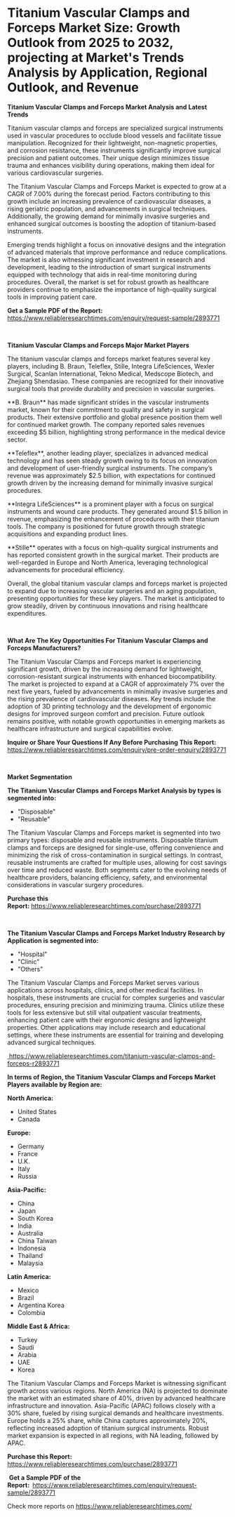 <p><h1>Titanium Vascular Clamps and Forceps Market Size: Growth Outlook from 2025 to 2032, projecting at Market's Trends Analysis by Application, Regional Outlook, and Revenue</h1></p><p><strong>Titanium Vascular Clamps and Forceps Market Analysis and Latest Trends</strong></p>
<p><p>Titanium vascular clamps and forceps are specialized surgical instruments used in vascular procedures to occlude blood vessels and facilitate tissue manipulation. Recognized for their lightweight, non-magnetic properties, and corrosion resistance, these instruments significantly improve surgical precision and patient outcomes. Their unique design minimizes tissue trauma and enhances visibility during operations, making them ideal for various cardiovascular surgeries.</p><p>The Titanium Vascular Clamps and Forceps Market is expected to grow at a CAGR of 7.00% during the forecast period. Factors contributing to this growth include an increasing prevalence of cardiovascular diseases, a rising geriatric population, and advancements in surgical techniques. Additionally, the growing demand for minimally invasive surgeries and enhanced surgical outcomes is boosting the adoption of titanium-based instruments.</p><p>Emerging trends highlight a focus on innovative designs and the integration of advanced materials that improve performance and reduce complications. The market is also witnessing significant investment in research and development, leading to the introduction of smart surgical instruments equipped with technology that aids in real-time monitoring during procedures. Overall, the market is set for robust growth as healthcare providers continue to emphasize the importance of high-quality surgical tools in improving patient care.</p></p>
<p><strong>Get a Sample PDF of the Report:&nbsp;</strong> <a href="https://www.reliableresearchtimes.com/enquiry/request-sample/2893771?utm_campaign=2722&utm_medium=2&utm_source=Github&utm_content=ia&utm_term=15032025&utm_id=titanium-vascular-clamps-and-forceps">https://www.reliableresearchtimes.com/enquiry/request-sample/2893771</a></p>
<p>&nbsp;</p>
<p><strong>Titanium Vascular Clamps and Forceps Major Market Players</strong></p>
<p><p>The titanium vascular clamps and forceps market features several key players, including B. Braun, Teleflex, Stille, Integra LifeSciences, Wexler Surgical, Scanlan International, Tekno Medical, Medscope Biotech, and Zhejiang Shendasiao. These companies are recognized for their innovative surgical tools that provide durability and precision in vascular surgeries.</p><p>**B. Braun** has made significant strides in the vascular instruments market, known for their commitment to quality and safety in surgical products. Their extensive portfolio and global presence position them well for continued market growth. The company reported sales revenues exceeding $5 billion, highlighting strong performance in the medical device sector.</p><p>**Teleflex**, another leading player, specializes in advanced medical technology and has seen steady growth owing to its focus on innovation and development of user-friendly surgical instruments. The company’s revenue was approximately $2.5 billion, with expectations for continued growth driven by the increasing demand for minimally invasive surgical procedures.</p><p>**Integra LifeSciences** is a prominent player with a focus on surgical instruments and wound care products. They generated around $1.5 billion in revenue, emphasizing the enhancement of procedures with their titanium tools. The company is positioned for future growth through strategic acquisitions and expanding product lines.</p><p>**Stille** operates with a focus on high-quality surgical instruments and has reported consistent growth in the surgical market. Their products are well-regarded in Europe and North America, leveraging technological advancements for procedural efficiency.</p><p>Overall, the global titanium vascular clamps and forceps market is projected to expand due to increasing vascular surgeries and an aging population, presenting opportunities for these key players. The market is anticipated to grow steadily, driven by continuous innovations and rising healthcare expenditures.</p></p>
<p>&nbsp;</p>
<p><strong>What Are The Key Opportunities For Titanium Vascular Clamps and Forceps Manufacturers?</strong></p>
<p><p>The Titanium Vascular Clamps and Forceps market is experiencing significant growth, driven by the increasing demand for lightweight, corrosion-resistant surgical instruments with enhanced biocompatibility. The market is projected to expand at a CAGR of approximately 7% over the next five years, fueled by advancements in minimally invasive surgeries and the rising prevalence of cardiovascular diseases. Key trends include the adoption of 3D printing technology and the development of ergonomic designs for improved surgeon comfort and precision. Future outlook remains positive, with notable growth opportunities in emerging markets as healthcare infrastructure and surgical capabilities evolve.</p></p>
<p><strong>Inquire or Share Your Questions If Any Before Purchasing This Report:</strong> <a href="https://www.reliableresearchtimes.com/enquiry/pre-order-enquiry/2893771?utm_campaign=2722&utm_medium=2&utm_source=Github&utm_content=ia&utm_term=15032025&utm_id=titanium-vascular-clamps-and-forceps">https://www.reliableresearchtimes.com/enquiry/pre-order-enquiry/2893771</a></p>
<p>&nbsp;</p>
<p><strong>Market Segmentation</strong></p>
<p><strong>The Titanium Vascular Clamps and Forceps Market Analysis by types is segmented into:</strong></p>
<p><ul><li>"Disposable"</li><li>"Reusable"</li></ul></p>
<p><p>The Titanium Vascular Clamps and Forceps market is segmented into two primary types: disposable and reusable instruments. Disposable titanium clamps and forceps are designed for single-use, offering convenience and minimizing the risk of cross-contamination in surgical settings. In contrast, reusable instruments are crafted for multiple uses, allowing for cost savings over time and reduced waste. Both segments cater to the evolving needs of healthcare providers, balancing efficiency, safety, and environmental considerations in vascular surgery procedures.</p></p>
<p><strong>Purchase this Report:&nbsp;</strong><a href="https://www.reliableresearchtimes.com/purchase/2893771?utm_campaign=2722&utm_medium=2&utm_source=Github&utm_content=ia&utm_term=15032025&utm_id=titanium-vascular-clamps-and-forceps">https://www.reliableresearchtimes.com/purchase/2893771</a></p>
<p>&nbsp;</p>
<p><strong>The Titanium Vascular Clamps and Forceps Market Industry Research by Application is segmented into:</strong></p>
<p><ul><li>"Hospital"</li><li>"Clinic"</li><li>"Others"</li></ul></p>
<p><p>The Titanium Vascular Clamps and Forceps Market serves various applications across hospitals, clinics, and other medical facilities. In hospitals, these instruments are crucial for complex surgeries and vascular procedures, ensuring precision and minimizing trauma. Clinics utilize these tools for less extensive but still vital outpatient vascular treatments, enhancing patient care with their ergonomic designs and lightweight properties. Other applications may include research and educational settings, where these instruments are essential for training and developing advanced surgical techniques.</p></p>
<p><a href="https://www.reliableresearchtimes.com/titanium-vascular-clamps-and-forceps-r2893771?utm_campaign=2722&utm_medium=2&utm_source=Github&utm_content=ia&utm_term=15032025&utm_id=titanium-vascular-clamps-and-forceps">&nbsp;https://www.reliableresearchtimes.com/titanium-vascular-clamps-and-forceps-r2893771</a></p>
<p><strong>In terms of Region, the Titanium Vascular Clamps and Forceps Market Players available by Region are:</strong></p>
<p>
    <p> <strong> North America: </strong>
        <ul>
            <li>United States</li>
            <li>Canada</li>
        </ul>
        </p> 
    <p> <strong> Europe: </strong>
        <ul>
            <li>Germany</li>
            <li>France</li>
            <li>U.K.</li>
            <li>Italy</li>
            <li>Russia</li>
        </ul>
        </p> 
    <p> <strong> Asia-Pacific: </strong>
        <ul>
            <li>China</li>
            <li>Japan</li>
            <li>South Korea</li>
            <li>India</li>
            <li>Australia</li>
            <li>China Taiwan</li>
            <li>Indonesia</li>
            <li>Thailand</li>
            <li>Malaysia</li>
        </ul>
        </p> 
    <p> <strong> Latin America: </strong>
        <ul>
            <li>Mexico</li>
            <li>Brazil</li>
            <li>Argentina Korea</li>
            <li>Colombia</li>
        </ul>
        </p> 
    <p> <strong> Middle East & Africa: </strong>
        <ul>
            <li>Turkey</li>
            <li>Saudi</li>
            <li>Arabia</li>
            <li>UAE</li>
            <li>Korea</li>
        </ul>
    </p>
    </p>
<p><p>The Titanium Vascular Clamps and Forceps Market is witnessing significant growth across various regions. North America (NA) is projected to dominate the market with an estimated share of 40%, driven by advanced healthcare infrastructure and innovation. Asia-Pacific (APAC) follows closely with a 30% share, fueled by rising surgical demands and healthcare investments. Europe holds a 25% share, while China captures approximately 20%, reflecting increased adoption of titanium surgical instruments. Robust market expansion is expected in all regions, with NA leading, followed by APAC.</p></p>
<p><strong>Purchase this Report: </strong><a href="https://www.reliableresearchtimes.com/purchase/2893771?utm_campaign=2722&utm_medium=2&utm_source=Github&utm_content=ia&utm_term=15032025&utm_id=titanium-vascular-clamps-and-forceps">https://www.reliableresearchtimes.com/purchase/2893771</a></p>
<p>&nbsp;<strong>Get a Sample PDF of the Report:&nbsp;&nbsp;</strong><a href="https://www.reliableresearchtimes.com/enquiry/request-sample/2893771?utm_campaign=2722&utm_medium=2&utm_source=Github&utm_content=ia&utm_term=15032025&utm_id=titanium-vascular-clamps-and-forceps">https://www.reliableresearchtimes.com/enquiry/request-sample/2893771</a></p>
<p><strong></strong></p>
<p>Check more reports on <a href="https://www.reliableresearchtimes.com/?utm_campaign=2722&utm_medium=2&utm_source=Github&utm_content=ia&utm_term=15032025&utm_id=titanium-vascular-clamps-and-forceps">https://www.reliableresearchtimes.com/</a></p>